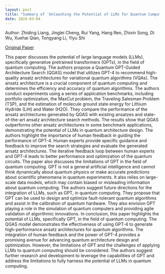 ```yaml
---
layout: post
title: "Summary of 'Unleashing the Potential of LLMs for Quantum Computing: A Study in Quantum Architecture Design'"
date: 2024-03-04
---
```


Author: Zhiding Liang, Jinglei Cheng, Rui Yang, Hang Ren, Zhixin Song, Di Wu,
Xuehai Qian, Tongyang Li, Yiyu Shi

[Original Paper](https://arxiv.org/abs/2307.08191)

This paper discusses the potential of large language models (LLMs), specifically
generative pretrained transformers (GPTs), in the field of quantum computing.
The authors propose a Quantum GPT-Guided Architecture Search (QGAS) model that
utilizes GPT-4 to recommend high-quality ansatz architectures for variational
quantum algorithms (VQAs). The ansatz architecture is a crucial component of
quantum computing and determines the efficiency and accuracy of quantum
algorithms. The authors conduct experiments using a series of application
benchmarks, including portfolio optimization, the MaxCut problem, the Traveling
Salesman Problem (TSP), and the estimation of molecule ground state energy for
Lithium Hydride (LiH) and Water (H2O). They compare the performance of the
ansatz architectures generated by QGAS with existing ansatzes and
state-of-the-art ansatz architecture search methods. The results show that QGAS
outperforms other ansatz architectures in some benchmark applications,
demonstrating the potential of LLMs in quantum architecture design. The authors
highlight the importance of human feedback in guiding the performance of GPT-4.
Human experts provide specific guidance and feedback to improve the search
strategies and evaluate the generated ansatz architectures. The iterative
feedback loop between human experts and GPT-4 leads to better performance and
optimization of the quantum circuits. The paper also discusses the limitations
of GPT in the field of quantum computing. GPT is not a general artificial
intelligence and cannot think dynamically about quantum physics or make accurate
predictions about scientific phenomena in quantum experiments. It also relies on
large-scale data models, which may contain biased or misleading information
about quantum computing. The authors suggest future directions for the
integration of LLMs, such as GPT, in quantum computing. They propose that GPT
can be used to design and optimize fault-tolerant quantum algorithms and assist
in the calibration of quantum hardware. They also envision GPT playing a role in
the simulation of quantum computers and providing agile validation of
algorithmic innovations. In conclusion, this paper highlights the potential of
LLMs, specifically GPT, in the field of quantum computing. The QGAS model
demonstrates the effectiveness of using GPT-4 to generate high-performance
ansatz architectures for quantum algorithms. The integration of human feedback
and the power of GPT-4 provides a promising avenue for advancing quantum
architecture design and optimization. However, the limitations of GPT and the
challenges of applying LLMs to quantum computing should be considered. The
authors suggest further research and development to leverage the capabilities of
GPT and address the limitations to fully harness the potential of LLMs in
quantum computing.
